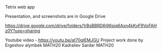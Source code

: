 Tetrix web app

Presentation, and screenshots are in Google Drive

https://drive.google.com/drive/folders/1rBsBBRD6j96siq6Axn4kKvF9VoFAHz0Y?usp=sharing

Youtube video - https://youtu.be/at70qIEMJGU
Project work done by 
Ergeshov alymbek MATH20
Kadraliev Sardar MATH20
